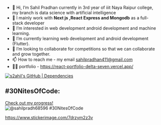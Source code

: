 - 👋 Hi, I’m Sahil Pradhan currently in 3rd year of  iiit Naya Raipur college, my branch is data science with artificial intelligence
- 🏢 I mainly work with **Next js ,React Express and Mongodb** as a full-stack developer 
- 👀 I’m interested in web development android development and  machine learning.
- 🌱 I’m currently learning web development and android development (Flutter).
- 💞️ I’m looking to collaborate for competitions so that we can collaborate and grow together.
- 📫 How to reach me - my email sahilpradhan411@gmail.com
- 🧑‍🏫  portfolio - https://react-portfolio-delta-seven.vercel.app/

<!---
s2ahil/s2ahil is a ✨ special ✨ repository because its `README.md` (this file) appears on your GitHub profile.
You can click the Preview link to take a look at your changes.
--->

[![s2ahil's GitHub | Dependencies](https://stats.quine.sh/s2ahil/dependencies?theme=dark)](https://quine.sh?utm_source=widgets&utm_campaign=s2ahil)


## #30NitesOfCode:
  [Check out my progress!](https://www.codedex.io/@sahilpradh68596/30-nites-of-code)  
  ![@sahilpradh68596 #30NitesOfCode](https://www.codedex.io/api/petStatus?user=sahilpradh68596)

https://www.stickerimage.com/7drzym2z3v
